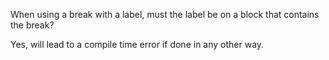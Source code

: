 When using a break with a label, must the label be on a block that contains the break?

Yes, will lead to a compile time error if done in any other way.
